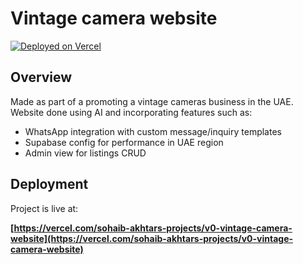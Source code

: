 # Vintage camera website

[![Deployed on Vercel](https://img.shields.io/badge/Deployed%20on-Vercel-black?style=for-the-badge&logo=vercel)](https://vercel.com/sohaib-akhtars-projects/v0-vintage-camera-website)

## Overview

Made as part of a promoting a vintage cameras business in the UAE. Website done using AI and incorporating features such as:

- WhatsApp integration with custom message/inquiry templates
- Supabase config for performance in UAE region
- Admin view for listings CRUD

## Deployment

Project is live at:

**[https://vercel.com/sohaib-akhtars-projects/v0-vintage-camera-website](https://vercel.com/sohaib-akhtars-projects/v0-vintage-camera-website)**
